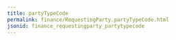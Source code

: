 ```yaml
---
title: partyTypeCode
permalink: finance/RequestingParty.partyTypeCode.html
jsonid: finance_requestingparty_partytypecode
---
```

